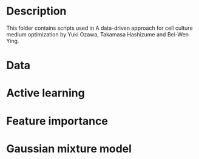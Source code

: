 # Description
This folder contains scripts used in A data-driven approach for cell culture medium optimization by Yuki Ozawa, Takamasa Hashizume and Bei-Wen Ying.

# Data

# Active learning

# Feature importance

# Gaussian mixture model

